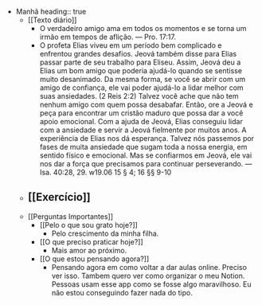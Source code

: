 - Manhã
  heading:: true
	- [[Texto diário]]
		- O verdadeiro amigo ama em todos os momentos e se torna um irmão em tempos de aflição. — Pro. 17:17.
		- O profeta Elias viveu em um período bem complicado e enfrentou grandes desafios. Jeová também disse para Elias passar parte de seu trabalho para Eliseu. Assim, Jeová deu a Elias um bom amigo que poderia ajudá-lo quando se sentisse muito desanimado. Da mesma forma, se você se abrir com um amigo de confiança, ele vai poder ajudá-lo a lidar melhor com suas ansiedades. (2 Reis 2:2) Talvez você ache que não tem nenhum amigo com quem possa desabafar. Então, ore a Jeová e peça para encontrar um cristão maduro que possa dar a você apoio emocional. Com a ajuda de Jeová, Elias conseguiu lidar com a ansiedade e servir a Jeová fielmente por muitos anos. A experiência de Elias nos dá esperança. Talvez nós passemos por fases de muita ansiedade que sugam toda a nossa energia, em sentido físico e emocional. Mas se confiarmos em Jeová, ele vai nos dar a força que precisamos para continuar perseverando. — Isa. 40:28, 29. w19.06 15 § 4; 16 §§ 9-10
	- [[Exercício]]
		-
	- [[Perguntas Importantes]]
		- [[Pelo o que sou grato hoje?]]
			- Pelo crescimento da minha filha.
		- [[O que preciso praticar hoje?]]
			- Mais amor ao próximo.
		- [[O que estou pensando agora?]]
			- Pensando agora em como voltar a dar aulas online. Preciso ver isso. Tambem quero ver como organizar o meu Notion. Pessoas usam esse app como se fosse algo maravilhoso. Eu não estou conseguindo fazer nada do tipo.